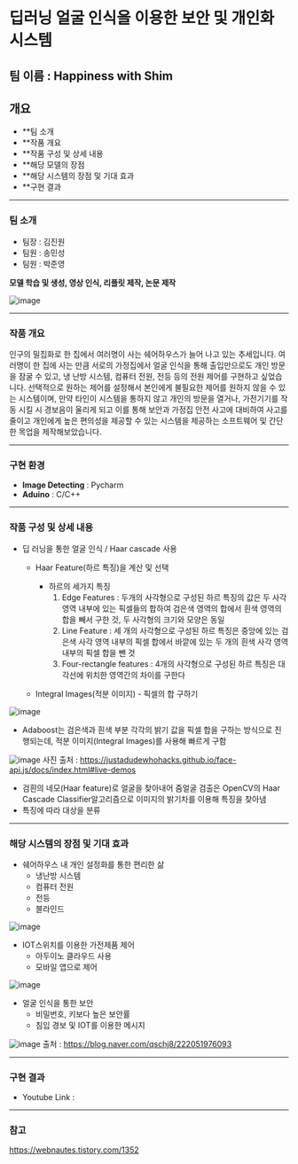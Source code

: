 # 딥러닝 얼굴 인식을 이용한 보안 및 개인화 시스템

## 팀 이름 : Happiness with Shim



## 개요
- **팀 소개
- **작품 개요
- **작품 구성 및 상세 내용
- **해당 모델의 장점
- **해당 시스템의 장점 및 기대 효과
- **구현 결과

---

### 팀 소개

- 팀장 : 김진원 
- 팀원 : 송민성
- 팀원 : 박준영

**모델 학습 및 생성, 영상 인식, 리플릿 제작, 논문 제작**

![image](https://user-images.githubusercontent.com/96164365/205486610-3e3a1484-7327-468b-b491-c7b3c744299b.png)


---

### 작품 개요

인구의 밀집화로 한 집에서 여러명이 사는 쉐어하우스가 늘어 나고 있는 추세입니다. 여러명이 한 집에 사는 만큼 서로의 가정집에서 얼굴 인식을 통해 출입만으로도 개인 방문을 잠굴 수 있고, 냉 난방 시스템, 컴퓨터 전원, 전등 등의 전원 제어를 구현하고 싶었습니다. 선택적으로 원하는 제어를 설정해서 본인에게 불필요한 제어를 원하지 않을 수 있는 시스템이며, 만약 타인이 시스템을 통하지 않고 개인의 방문을 열거나, 가전기기를 작동 시킬 시 경보음이 울리게 되고 이를 통해 보안과 가정집 안전 사고에 대비하여 사고를 줄이고 개인에게 높은 편의성을 제공할 수 있는 시스템을 제공하는 소프트웨어 및 간단한 목업을 제작해보았습니다.

---

### 구현 환경
- **Image Detecting** : Pycharm
- **Aduino** : C/C++

---

### 작품 구성 및 상세 내용

- 딥 러닝을 통한 얼굴 인식 / Haar cascade 사용

  - Haar Feature(하르 특징)을 계산 및 선택
    - 하르의 세가지 특징
      1. Edge Features : 두개의 사각형으로 구성된 하르 특징의 값은 두 사각 영역 내부에 있는 픽셀들의 합하여 검은색 영역의 합에서 흰색 영역의 합을 빼서 구한 것, 두 사각형의 크기와 모양은 동일
      2. Line Feature : 세 개의 사각형으로 구성된 하르 특징은 중앙에 있는 검은색 사각 영역 내부의 픽셀 합에서 바깥에 있는 두 개의 흰색 사각 영역 내부의 픽셀 합을 뺀 것
      3. Four-rectangle features : 4개의 사각형으로 구성된 하르 특징은 대각선에 위치한 영역간의 차이를 구한다

  - Integral Images(적분 이미지) - 픽셀의 합 구하기

![image](https://user-images.githubusercontent.com/96164365/205641458-0e982f2b-6267-473a-b9d7-aca5b9e0a71f.png)


  - Adaboost는 검은색과 흰색 부분 각각의 밝기 값을 픽셀 합을 구하는 방식으로 진행되는데, 적분 이미지(Integral Images)를 사용해 빠르게 구함

![image](https://user-images.githubusercontent.com/96164365/205486237-5297f0b5-810d-4cb7-b528-be725b48b97d.png)
사진 출처 : https://justadudewhohacks.github.io/face-api.js/docs/index.html#live-demos
 
 
 - 검흰의 네모(Haar feature)로 얼굴을 찾아내어 줌얼굴 검출은 OpenCV의 Haar Cascade Classifier알고리즘으로 이미지의 밝기차를 이용해 특징을 찾아냄
  - 특징에 따라 대상을 분류



---


### 해당 시스템의 장점 및 기대 효과
- 쉐어하우스 내 개인 설정화를 통한 편리한 삶
  - 냉난방 시스템
  - 컴퓨터 전원
  - 전등
  - 블라인드



![image](https://user-images.githubusercontent.com/96164365/205485907-0b117447-1e67-42c7-ba05-1b017ddef05f.png)



- IOT스위치를 이용한 가전제품 제어
  - 아두이노 클라우드 사용
  - 모바일 앱으로 제어

![image](https://user-images.githubusercontent.com/96164365/205488774-e0a3da41-47e9-4f8c-a6a1-013fe5c7d278.png)



- 얼굴 인식을 통한 보안
  - 비밀번호, 키보다 높은 보안률
  - 침입 경보 및 IOT를 이용한 메시지



![image](https://user-images.githubusercontent.com/96164365/205486868-0c825aee-d878-4a5b-907b-8b972d8c791e.png)
출처 : https://blog.naver.com/qschj8/222051976093

---

### 구현 결과

- Youtube Link : 


---

### 참고
https://webnautes.tistory.com/1352






